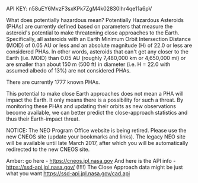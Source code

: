   API KEY: n58uEY6MvzF3sxKPk7ZgM4k02830Ihr4qe11a6pV


What does potentially hazardous mean?
Potentially Hazardous Asteroids (PHAs) are currently defined based on parameters that measure the asteroid's potential to make threatening close approaches to the Earth. Specifically, all asteroids with an Earth Minimum Orbit Intersection Distance (MOID) of 0.05 AU or less and an absolute magnitude (H) of 22.0 or less are considered PHAs. In other words, asteroids that can't get any closer to the Earth (i.e. MOID) than 0.05 AU (roughly 7,480,000 km or 4,650,000 mi) or are smaller than about 150 m (500 ft) in diameter (i.e. H = 22.0 with assumed albedo of 13%) are not considered PHAs.

There are currently 1777 known PHAs.

This potential to make close Earth approaches does not mean a PHA will impact the Earth. It only means there is a possibility for such a threat. By monitoring these PHAs and updating their orbits as new observations become available, we can better predict the close-approach statistics and thus their Earth-impact threat.

NOTICE: The NEO Program Office website is being retired. Please use the new CNEOS site (update your bookmarks and links). The legacy NEO site will be available until late March 2017, after which you will be automatically redirected to the new CNEOS site.

Amber: go here - https://cneos.jpl.nasa.gov
And here is the API info - https://ssd-api.jpl.nasa.gov/ (!!!!)
  The Close Approach data might be just what you want
    https://ssd-api.jpl.nasa.gov/cad.api
